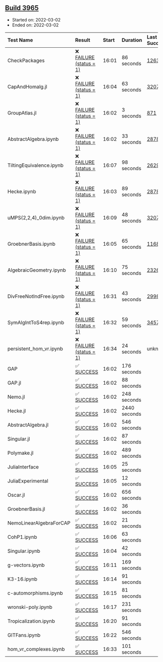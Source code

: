 ## [Build 3965](https://oscarci.mathematik.uni-kl.de/job/oscar-stable/3965/)

* Started on: 2022-03-02
* Ended on: 2022-03-02

| Test Name    | Result | Start | Duration | Last Success | First Failure |
|:-------------|:-------|:------|:---------|:-------------|:--------------|
| CheckPackages | ❌ [FAILURE (status = 1)](https://oscarci.mathematik.uni-kl.de/job/oscar-stable/3965/artifact/logs/build-3965/CheckPackages.log) | 16:01 | 86 seconds | [1263](https://oscarci.mathematik.uni-kl.de/job/oscar-stable/1263/) | [1264](https://oscarci.mathematik.uni-kl.de/job/oscar-stable/1264/) |
| CapAndHomalg.jl | ❌ [FAILURE (status = 1)](https://oscarci.mathematik.uni-kl.de/job/oscar-stable/3965/artifact/logs/build-3965/CapAndHomalg.jl.log) | 16:04 | 63 seconds | [3207](https://oscarci.mathematik.uni-kl.de/job/oscar-stable/3207/) | [3208](https://oscarci.mathematik.uni-kl.de/job/oscar-stable/3208/) |
| GroupAtlas.jl | ❌ [FAILURE (status = 1)](https://oscarci.mathematik.uni-kl.de/job/oscar-stable/3965/artifact/logs/build-3965/GroupAtlas.jl.log) | 16:02 | 3 seconds | [871](https://oscarci.mathematik.uni-kl.de/job/oscar-stable/871/) | [872](https://oscarci.mathematik.uni-kl.de/job/oscar-stable/872/) |
| AbstractAlgebra.ipynb | ❌ [FAILURE (status = 1)](https://oscarci.mathematik.uni-kl.de/job/oscar-stable/3965/artifact/logs/build-3965/AbstractAlgebra.ipynb.log) | 16:02 | 33 seconds | [2878](https://oscarci.mathematik.uni-kl.de/job/oscar-stable/2878/) | [2879](https://oscarci.mathematik.uni-kl.de/job/oscar-stable/2879/) |
| TiltingEquivalence.ipynb | ❌ [FAILURE (status = 1)](https://oscarci.mathematik.uni-kl.de/job/oscar-stable/3965/artifact/logs/build-3965/TiltingEquivalence.ipynb.log) | 16:07 | 98 seconds | [2629](https://oscarci.mathematik.uni-kl.de/job/oscar-stable/2629/) | [2630](https://oscarci.mathematik.uni-kl.de/job/oscar-stable/2630/) |
| Hecke.ipynb | ❌ [FAILURE (status = 1)](https://oscarci.mathematik.uni-kl.de/job/oscar-stable/3965/artifact/logs/build-3965/Hecke.ipynb.log) | 16:03 | 89 seconds | [2878](https://oscarci.mathematik.uni-kl.de/job/oscar-stable/2878/) | [2879](https://oscarci.mathematik.uni-kl.de/job/oscar-stable/2879/) |
| uMPS(2,2,4)_0dim.ipynb | ❌ [FAILURE (status = 1)](https://oscarci.mathematik.uni-kl.de/job/oscar-stable/3965/artifact/logs/build-3965/uMPS-2-2-4-_0dim.ipynb.log) | 16:09 | 48 seconds | [3207](https://oscarci.mathematik.uni-kl.de/job/oscar-stable/3207/) | [3208](https://oscarci.mathematik.uni-kl.de/job/oscar-stable/3208/) |
| GroebnerBasis.ipynb | ❌ [FAILURE (status = 1)](https://oscarci.mathematik.uni-kl.de/job/oscar-stable/3965/artifact/logs/build-3965/GroebnerBasis.ipynb.log) | 16:05 | 65 seconds | [1168](https://oscarci.mathematik.uni-kl.de/job/oscar-stable/1168/) | [1169](https://oscarci.mathematik.uni-kl.de/job/oscar-stable/1169/) |
| AlgebraicGeometry.ipynb | ❌ [FAILURE (status = 1)](https://oscarci.mathematik.uni-kl.de/job/oscar-stable/3965/artifact/logs/build-3965/AlgebraicGeometry.ipynb.log) | 16:10 | 75 seconds | [2326](https://oscarci.mathematik.uni-kl.de/job/oscar-stable/2326/) | [2327](https://oscarci.mathematik.uni-kl.de/job/oscar-stable/2327/) |
| DivFreeNotIndFree.ipynb | ❌ [FAILURE (status = 1)](https://oscarci.mathematik.uni-kl.de/job/oscar-stable/3965/artifact/logs/build-3965/DivFreeNotIndFree.ipynb.log) | 16:31 | 43 seconds | [2998](https://oscarci.mathematik.uni-kl.de/job/oscar-stable/2998/) | [2999](https://oscarci.mathematik.uni-kl.de/job/oscar-stable/2999/) |
| SymAlgIntToS4rep.ipynb | ❌ [FAILURE (status = 1)](https://oscarci.mathematik.uni-kl.de/job/oscar-stable/3965/artifact/logs/build-3965/SymAlgIntToS4rep.ipynb.log) | 16:32 | 59 seconds | [3457](https://oscarci.mathematik.uni-kl.de/job/oscar-stable/3457/) | [3458](https://oscarci.mathematik.uni-kl.de/job/oscar-stable/3458/) |
| persistent_hom_vr.ipynb | ❌ [FAILURE (status = 1)](https://oscarci.mathematik.uni-kl.de/job/oscar-stable/3965/artifact/logs/build-3965/persistent_hom_vr.ipynb.log) | 16:34 | 24 seconds | unknown | unknown |
| GAP | ✅ [SUCCESS](https://oscarci.mathematik.uni-kl.de/job/oscar-stable/3965/artifact/logs/build-3965/GAP.log) | 16:02 | 176 seconds |  |  |
| GAP.jl | ✅ [SUCCESS](https://oscarci.mathematik.uni-kl.de/job/oscar-stable/3965/artifact/logs/build-3965/GAP.jl.log) | 16:02 | 88 seconds |  |  |
| Nemo.jl | ✅ [SUCCESS](https://oscarci.mathematik.uni-kl.de/job/oscar-stable/3965/artifact/logs/build-3965/Nemo.jl.log) | 16:02 | 248 seconds |  |  |
| Hecke.jl | ✅ [SUCCESS](https://oscarci.mathematik.uni-kl.de/job/oscar-stable/3965/artifact/logs/build-3965/Hecke.jl.log) | 16:02 | 2440 seconds |  |  |
| AbstractAlgebra.jl | ✅ [SUCCESS](https://oscarci.mathematik.uni-kl.de/job/oscar-stable/3965/artifact/logs/build-3965/AbstractAlgebra.jl.log) | 16:02 | 546 seconds |  |  |
| Singular.jl | ✅ [SUCCESS](https://oscarci.mathematik.uni-kl.de/job/oscar-stable/3965/artifact/logs/build-3965/Singular.jl.log) | 16:02 | 87 seconds |  |  |
| Polymake.jl | ✅ [SUCCESS](https://oscarci.mathematik.uni-kl.de/job/oscar-stable/3965/artifact/logs/build-3965/Polymake.jl.log) | 16:02 | 489 seconds |  |  |
| JuliaInterface | ✅ [SUCCESS](https://oscarci.mathematik.uni-kl.de/job/oscar-stable/3965/artifact/logs/build-3965/JuliaInterface.log) | 16:05 | 25 seconds |  |  |
| JuliaExperimental | ✅ [SUCCESS](https://oscarci.mathematik.uni-kl.de/job/oscar-stable/3965/artifact/logs/build-3965/JuliaExperimental.log) | 16:05 | 12 seconds |  |  |
| Oscar.jl | ✅ [SUCCESS](https://oscarci.mathematik.uni-kl.de/job/oscar-stable/3965/artifact/logs/build-3965/Oscar.jl.log) | 16:02 | 656 seconds |  |  |
| GroebnerBasis.jl | ✅ [SUCCESS](https://oscarci.mathematik.uni-kl.de/job/oscar-stable/3965/artifact/logs/build-3965/GroebnerBasis.jl.log) | 16:02 | 36 seconds |  |  |
| NemoLinearAlgebraForCAP | ✅ [SUCCESS](https://oscarci.mathematik.uni-kl.de/job/oscar-stable/3965/artifact/logs/build-3965/NemoLinearAlgebraForCAP.log) | 16:02 | 21 seconds |  |  |
| CohP1.ipynb | ✅ [SUCCESS](https://oscarci.mathematik.uni-kl.de/job/oscar-stable/3965/artifact/logs/build-3965/CohP1.ipynb.log) | 16:06 | 63 seconds |  |  |
| Singular.ipynb | ✅ [SUCCESS](https://oscarci.mathematik.uni-kl.de/job/oscar-stable/3965/artifact/logs/build-3965/Singular.ipynb.log) | 16:04 | 42 seconds |  |  |
| g-vectors.ipynb | ✅ [SUCCESS](https://oscarci.mathematik.uni-kl.de/job/oscar-stable/3965/artifact/logs/build-3965/g-vectors.ipynb.log) | 16:11 | 169 seconds |  |  |
| K3-16.ipynb | ✅ [SUCCESS](https://oscarci.mathematik.uni-kl.de/job/oscar-stable/3965/artifact/logs/build-3965/K3-16.ipynb.log) | 16:14 | 91 seconds |  |  |
| c-automorphisms.ipynb | ✅ [SUCCESS](https://oscarci.mathematik.uni-kl.de/job/oscar-stable/3965/artifact/logs/build-3965/c-automorphisms.ipynb.log) | 16:15 | 81 seconds |  |  |
| wronski-poly.ipynb | ✅ [SUCCESS](https://oscarci.mathematik.uni-kl.de/job/oscar-stable/3965/artifact/logs/build-3965/wronski-poly.ipynb.log) | 16:17 | 231 seconds |  |  |
| Tropicalization.ipynb | ✅ [SUCCESS](https://oscarci.mathematik.uni-kl.de/job/oscar-stable/3965/artifact/logs/build-3965/Tropicalization.ipynb.log) | 16:20 | 91 seconds |  |  |
| GITFans.ipynb | ✅ [SUCCESS](https://oscarci.mathematik.uni-kl.de/job/oscar-stable/3965/artifact/logs/build-3965/GITFans.ipynb.log) | 16:22 | 546 seconds |  |  |
| hom_vr_complexes.ipynb | ✅ [SUCCESS](https://oscarci.mathematik.uni-kl.de/job/oscar-stable/3965/artifact/logs/build-3965/hom_vr_complexes.ipynb.log) | 16:33 | 101 seconds |  |  |
